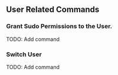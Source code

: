 ## User Related Commands
### Grant Sudo Permissions to the User.
TODO: Add command

### Switch User
TODO: Add command
